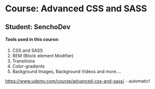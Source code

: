 # Course: Advanced CSS and SASS
## Student: SenchoDev


#### Tools used in this course:
 1. CSS and SASS
 2. BEM (Block element Modifier)
 3. Transitions
 4. Color-gradients
 5. Background Images, Background Videos and more....

https://www.udemy.com/course/advanced-css-and-sass/ - automatic!